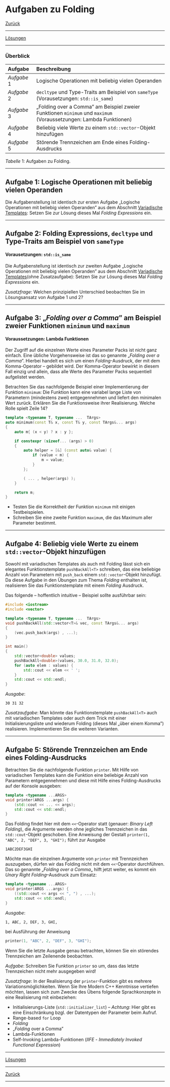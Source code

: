 # Aufgaben zu Folding

[Zurück](/GeneralSnippets/Exercises/Exercises.md)

---

[Lösungen](Exercises_06_Folding.cpp)

---

### Überblick

| Aufgabe | Beschreibung |
| :- | :- |
| *Aufgabe* 1 | Logische Operationen mit beliebig vielen Operanden |
| *Aufgabe* 2 | `decltype` und Type-Traits am Beispiel von `sameType`<br/>(Vorausetzungen: `std::is_same`) |
| *Aufgabe* 3 | &bdquo;Folding over a Comma&rdquo; am Beispiel zweier Funktionen `minimum` und `maximum`<br/>(Voraussetzungen: Lambda Funktionen) |
| *Aufgabe* 4 | Beliebig viele Werte zu einem `std::vector`-Objekt hinzufügen |
| *Aufgabe* 5 | Störende Trennzeichen am Ende eines Folding-Ausdrucks |

*Tabelle* 1: Aufgaben zu Folding.

---

## Aufgabe 1: Logische Operationen mit beliebig vielen Operanden

Die Aufgabenstellung ist identisch zur ersten Aufgabe
&bdquo;Logische Operationen mit beliebig vielen Operanden&rdquo;
aus dem Abschnitt [Variadische Templates](Exercises_05_VariadicTemplates.md):
Setzen Sie zur Lösung dieses Mal *Folding Expressions* ein.

---

## Aufgabe 2: Folding Expressions, `decltype` und Type-Traits am Beispiel von `sameType`

#### Vorausetzungen: `std::is_same`

Die Aufgabenstellung ist identisch zur zweiten Aufgabe
&bdquo;Logische Operationen mit beliebig vielen Operanden&rdquo;
aus dem Abschnitt [Variadische Templates](Exercises_05_VariadicTemplates.md)(ohne Zusatzaufgabe):
Setzen Sie zur Lösung dieses Mal *Folding Expressions* ein.

*Zusatzfrage*:
Welchen prinzipiellen Unterschied beobachten Sie im Lösungsansatz
von Aufgabe 1 und 2?

---

## Aufgabe 3: &bdquo;*Folding over a Comma*&rdquo; am Beispiel zweier Funktionen `minimum` und `maximum`

#### Voraussetzungen: Lambda Funktionen

Der Zugriff auf die einzelnen Werte eines Parameter Packs ist nicht ganz einfach.
Eine übliche Vorgehensweise ist das so genannte &bdquo;*Folding over a Comma*&rdquo;.
Hierbei handelt es sich um einen *Folding*-Ausdruck, der mit dem Komma-Operator &ndash; gebildet wird.
Der Komma-Operator bewirkt in diesem Fall einzig und allein, dass alle Werte des Parameter Packs sequentiell aufgelistet werden.

Betrachten Sie das nachfolgende Beispiel einer Implementierung der Funktion `minimum`:
Die Funktion kann eine variabel lange Liste von Parametern (mindestens zwei) entgegennehmen und liefert den minimalen Wert zurück.
Erklären Sie die Funktionsweise ihrer Realisierung. Welche Rolle spielt Zeile 14?

```cpp
template <typename T, typename ...  TArgs>
auto minimum(const T& x, const T& y, const TArgs&... args)
{
    auto m{ (x < y) ? x : y };

    if constexpr (sizeof... (args) > 0)
    {
        auto helper = [&] (const auto& value) {
            if (value < m) {
                m = value;
            }
        };

        ( ... , helper(args) );
    }

    return m;
}
```

  * Testen Sie die Korrektheit der Funktion `minimum` mit einigen Testbeispielen.
  * Schreiben Sie eine zweite Funktion `maximum`, die das Maximum aller Parameter bestimmt.


---

## Aufgabe 4: Beliebig viele Werte zu einem `std::vector`-Objekt hinzufügen

Sowohl mit variadischen Templates als auch mit Folding lässt sich ein elegantes Funktionstemplate
`pushBackAll<T>` schreiben, das eine beliebige Anzahl von Parametern mit `push_back`
einem `std::vector`-Objekt hinzufügt.
Da diese Aufgabe in den Übungen zum Thema *Folding* enthalten ist,
realisieren Sie das Funktionstemplate mit einem *Folding* Ausdruck.

Das folgende &ndash; hoffentlich intuitive &ndash; Beispiel sollte ausführbar sein:

```cpp
#include <iostream>
#include <vector>

template <typename T, typename ...  TArgs>
void pushBackAll(std::vector<T>& vec, const TArgs&... args)
{
    (vec.push_back(args) , ...);
}

int main()
{
    std::vector<double> values;
    pushBackAll<double>(values, 30.0, 31.0, 32.0);
    for (auto elem : values) {
        std::cout << elem << ' ';
    }
    std::cout << std::endl;
}
```

*Ausgabe*:

```
30 31 32
```

*Zusatzaufgabe*:
Man könnte das Funktionstemplate `pushBackAll<T>` auch mit variadischen Templates 
oder auch dem Trick mit einer Initialisierungsliste
und wiederum Folding (dieses Mal &bdquo;über einem Komma&rdquo;) realisieren.
Implementieren Sie die weiteren Varianten.

---

## Aufgabe 5: Störende Trennzeichen am Ende eines Folding-Ausdrucks

Betrachten Sie die nachfolgende Funktion `printer`.
Mit Hilfe von variadischen Templates kann die Funktion eine beliebige Anzahl von Parametern entgegennehmen
und diese mit Hilfe eines Folding-Ausdrucks auf der Konsole ausgeben:

```cpp
template <typename ...ARGS>
void printer(ARGS ...args) {
    (std::cout << ... << args);
    std::cout << std::endl;
}
```

Das Folding findet hier mit dem `<<`-Operator statt (genauer: *Binary Left Folding*),
die Argumente werden ohne jegliches Trennzeichen in das `std::cout`-Objekt geschoben.
Eine Anweisung der Gestalt `printer(1, "ABC", 2, "DEF", 3, "GHI");` führt zur Ausgabe

```
1ABC2DEF3GHI
```

Möchte man die einzelnen Argumente von `printer` mit Trennzeichen auszugeben,
dürfen wir das Folding nicht mit dem `<<`-Operator durchführen.
Das so genannte &bdquo;*Folding over a Comma*&bdquo; hilft jetzt weiter,
es kommt ein *Unary Right Folding*&ndash;Ausdruck zum Einsatz:

```cpp
template <typename ...ARGS>
void printer(ARGS ...args) {
    ((std::cout << args << ", ") , ...);
    std::cout << std::endl;
}
```

*Ausgabe*:

```
1, ABC, 2, DEF, 3, GHI,
```

bei Ausführung der Anweisung

```cpp
printer(1, "ABC", 2, "DEF", 3, "GHI");
```

Wenn Sie die letzte Ausgabe genau betrachten, können Sie ein störendes Trennzeichen am Zeilenende beobachten.

*Aufgabe*:
Schreiben Sie Funktion `printer` so um, dass das letzte Trennzeichen nicht mehr ausgegeben wird!

*Zusatzfrage*:
In der Realisierung der `printer`-Funktion gibt es mehrere Variationsmöglichkeiten.
Wenn Sie Ihre Modern C++ Kenntnisse vertiefen möchten, lassen sich zum Zwecke des Übens
folgende Sprachkonzepte in eine Realisierung mit einbeziehen:

  * Initialisierungs-Liste (`std::initializer_list`) &ndash; *Achtung*: Hier gibt es eine Einschränkung bzgl. der Datentypen der Parameter beim Aufruf.
  * Range-based `for` Loop
  * *Folding*
  * &bdquo;*Folding* over a Comma&rdquo;
  * Lambda-Funktionen
  * Self-Invoking Lambda-Funktionen (*IIFE* - *Immediately Invoked Functional Expression*)

---

[Lösungen](Exercises_06_Folding.cpp)

---

[Zurück](/GeneralSnippets/Exercises/Exercises.md)

---
